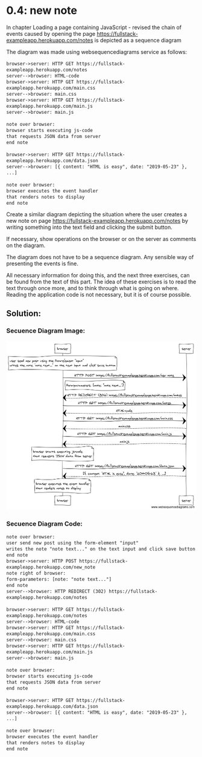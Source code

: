 # 0.4: new note

In chapter Loading a page containing JavaScript - revised the chain of events caused by opening the page https://fullstack-exampleapp.herokuapp.com/notes is depicted as a sequence diagram

The diagram was made using websequencediagrams service as follows:
```code:
browser->server: HTTP GET https://fullstack-exampleapp.herokuapp.com/notes
server-->browser: HTML-code
browser->server: HTTP GET https://fullstack-exampleapp.herokuapp.com/main.css
server-->browser: main.css
browser->server: HTTP GET https://fullstack-exampleapp.herokuapp.com/main.js
server-->browser: main.js

note over browser:
browser starts executing js-code
that requests JSON data from server 
end note

browser->server: HTTP GET https://fullstack-exampleapp.herokuapp.com/data.json
server-->browser: [{ content: "HTML is easy", date: "2019-05-23" }, ...]

note over browser:
browser executes the event handler
that renders notes to display
end note
```

Create a similar diagram depicting the situation where the user creates a new note on page https://fullstack-exampleapp.herokuapp.com/notes by writing something into the text field and clicking the submit button.

If necessary, show operations on the browser or on the server as comments on the diagram.

The diagram does not have to be a sequence diagram. Any sensible way of presenting the events is fine.

All necessary information for doing this, and the next three exercises, can be found from the text of this part. The idea of these exercises is to read the text through once more, and to think through what is going on where. Reading the application code is not necessary, but it is of course possible. 

## Solution:

### Secuence Diagram Image:

![excercice 0.4 new note - Diagram](4_new_note.png)

### Secuence Diagram Code:

```code:
note over browser:
user send new post using the form-element "input"
writes the note "note text..." on the text input and click save button
end note
browser->server: HTTP POST https://fullstack-exampleapp.herokuapp.com/new_note
note right of browser:
form-parameters: [note: "note text..."]
end note
server-->browser: HTTP REDIRECT (302) https://fullstack-exampleapp.herokuapp.com/notes 

browser->server: HTTP GET https://fullstack-exampleapp.herokuapp.com/notes
server-->browser: HTML-code
browser->server: HTTP GET https://fullstack-exampleapp.herokuapp.com/main.css
server-->browser: main.css
browser->server: HTTP GET https://fullstack-exampleapp.herokuapp.com/main.js
server-->browser: main.js

note over browser:
browser starts executing js-code
that requests JSON data from server 
end note

browser->server: HTTP GET https://fullstack-exampleapp.herokuapp.com/data.json
server-->browser: [{ content: "HTML is easy", date: "2019-05-23" }, ...]

note over browser:
browser executes the event handler
that renders notes to display
end note
```

